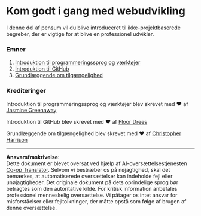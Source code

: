 <!--
CO_OP_TRANSLATOR_METADATA:
{
  "original_hash": "770d9f83dddc841c19f210dee5fe0712",
  "translation_date": "2025-10-03T13:27:59+00:00",
  "source_file": "1-getting-started-lessons/README.md",
  "language_code": "da"
}
-->
# Kom godt i gang med webudvikling

I denne del af pensum vil du blive introduceret til ikke-projektbaserede begreber, der er vigtige for at blive en professionel udvikler.

### Emner

1. [Introduktion til programmeringssprog og værktøjer](1-intro-to-programming-languages/README.md)
2. [Introduktion til GitHub](2-github-basics/README.md)
3. [Grundlæggende om tilgængelighed](3-accessibility/README.md)

### Krediteringer

Introduktion til programmeringssprog og værktøjer blev skrevet med ♥️ af [Jasmine Greenaway](https://twitter.com/paladique)

Introduktion til GitHub blev skrevet med ♥️ af [Floor Drees](https://twitter.com/floordrees)

Grundlæggende om tilgængelighed blev skrevet med ♥️ af [Christopher Harrison](https://twitter.com/geektrainer)

---

**Ansvarsfraskrivelse**:  
Dette dokument er blevet oversat ved hjælp af AI-oversættelsestjenesten [Co-op Translator](https://github.com/Azure/co-op-translator). Selvom vi bestræber os på nøjagtighed, skal det bemærkes, at automatiserede oversættelser kan indeholde fejl eller unøjagtigheder. Det originale dokument på dets oprindelige sprog bør betragtes som den autoritative kilde. For kritisk information anbefales professionel menneskelig oversættelse. Vi påtager os intet ansvar for misforståelser eller fejltolkninger, der måtte opstå som følge af brugen af denne oversættelse.